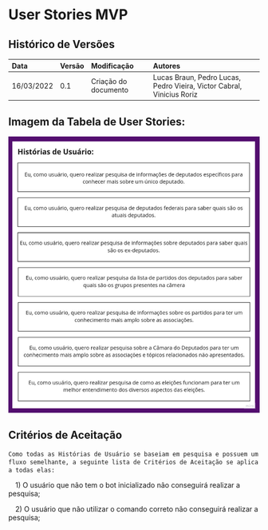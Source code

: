 # User Stories MVP

## Histórico de Versões
|Data|Versão|Modificação|Autores|
|:---|:-----|:----------|:------|
|16/03/2022|0.1|Criação do documento|Lucas Braun, Pedro Lucas, Pedro Vieira, Victor Cabral, Vinicius Roriz|


## Imagem da Tabela de User Stories:

<p align="center">
  <img src="https://github.com/FGAUnB-REQ-GM/2021.2-DepBot/blob/main/docs/assets/userStories_V1.jpg?raw=true">
</p>

## Critérios de Aceitação

	Como todas as Histórias de Usuário se baseiam em pesquisa e possuem um fluxo semelhante, a seguinte lista de Critérios de Aceitação se aplica a todas elas: 
	
 1) O usuário que não tem o bot inicializado não conseguirá realizar a pesquisa;

 2) O usuário que não utilizar o comando correto não conseguirá realizar a pesquisa;

